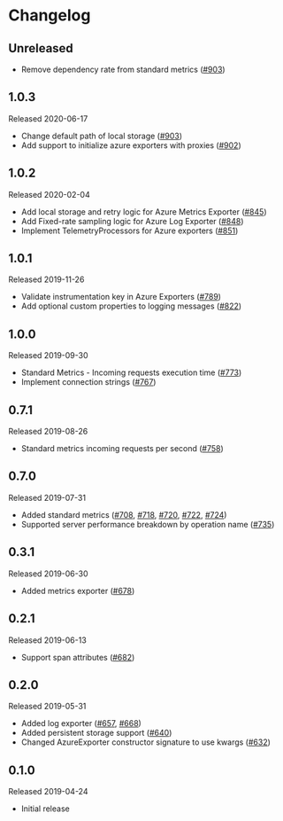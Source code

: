 # Changelog

## Unreleased

- Remove dependency rate from standard metrics
  ([#903](https://github.com/census-instrumentation/opencensus-python/pull/903))

## 1.0.3
Released 2020-06-17

- Change default path of local storage
  ([#903](https://github.com/census-instrumentation/opencensus-python/pull/903))
- Add support to initialize azure exporters with proxies
  ([#902](https://github.com/census-instrumentation/opencensus-python/pull/902))


## 1.0.2
Released 2020-02-04

- Add local storage and retry logic for Azure Metrics Exporter
  ([#845](https://github.com/census-instrumentation/opencensus-python/pull/845))
- Add Fixed-rate sampling logic for Azure Log Exporter
  ([#848](https://github.com/census-instrumentation/opencensus-python/pull/848))
- Implement TelemetryProcessors for Azure exporters
  ([#851](https://github.com/census-instrumentation/opencensus-python/pull/851))

## 1.0.1
Released 2019-11-26

- Validate instrumentation key in Azure Exporters
  ([#789](https://github.com/census-instrumentation/opencensus-python/pull/789))
- Add optional custom properties to logging messages
  ([#822](https://github.com/census-instrumentation/opencensus-python/pull/822))

## 1.0.0
Released 2019-09-30

- Standard Metrics - Incoming requests execution time
  ([#773](https://github.com/census-instrumentation/opencensus-python/pull/773))
- Implement connection strings
  ([#767](https://github.com/census-instrumentation/opencensus-python/pull/767))

## 0.7.1
Released 2019-08-26

- Standard metrics incoming requests per second
  ([#758](https://github.com/census-instrumentation/opencensus-python/pull/758))

## 0.7.0
Released 2019-07-31

- Added standard metrics
  ([#708](https://github.com/census-instrumentation/opencensus-python/pull/708),
   [#718](https://github.com/census-instrumentation/opencensus-python/pull/718),
   [#720](https://github.com/census-instrumentation/opencensus-python/pull/720),
   [#722](https://github.com/census-instrumentation/opencensus-python/pull/722),
   [#724](https://github.com/census-instrumentation/opencensus-python/pull/724))
- Supported server performance breakdown by operation name
  ([#735](https://github.com/census-instrumentation/opencensus-python/pull/735))

## 0.3.1
Released 2019-06-30

- Added metrics exporter
  ([#678](https://github.com/census-instrumentation/opencensus-python/pull/678))

## 0.2.1
Released 2019-06-13

- Support span attributes
  ([#682](https://github.com/census-instrumentation/opencensus-python/pull/682))

## 0.2.0
Released 2019-05-31

- Added log exporter
  ([#657](https://github.com/census-instrumentation/opencensus-python/pull/657),
  [#668](https://github.com/census-instrumentation/opencensus-python/pull/668))
- Added persistent storage support
  ([#640](https://github.com/census-instrumentation/opencensus-python/pull/640))
- Changed AzureExporter constructor signature to use kwargs
  ([#632](https://github.com/census-instrumentation/opencensus-python/pull/632))

## 0.1.0
Released 2019-04-24

- Initial release
